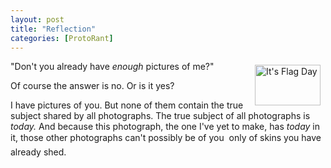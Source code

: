```yaml
---
layout: post
title: "Reflection"
categories: [ProtoRant]
---
```

<a href="/photo/2001/waiDoa.html"><img src="http://www.botzilla.com/bpix/flagDay.jpg" width=105 height=65 hspace=8 vspace=6 border=0 title="It's Flag Day" align="right"></a>"Don't you already have <i>enough</i> pictures of me?"

Of course the answer is no. Or is it yes?

I have pictures of you. But none of them contain the true subject shared by all photographs. The true subject of all photographs is <i>today.</i> And because this photograph, the one I've yet to make, has <i>today</i> in it, those other photographs can't possibly be of you &#151; only of skins you have already shed.


